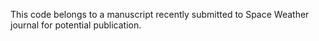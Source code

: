 This code belongs to a manuscript recently submitted to Space Weather journal for potential publication.
